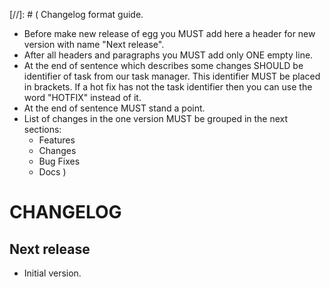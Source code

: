 
[//]: # (
Changelog format guide.
- Before make new release of egg you MUST add here a header for new version with name "Next release".
- After all headers and paragraphs you MUST add only ONE empty line.
- At the end of sentence which describes some changes SHOULD be identifier of task from our task manager.
  This identifier MUST be placed in brackets. If a hot fix has not the task identifier then you
  can use the word "HOTFIX" instead of it.
- At the end of sentence MUST stand a point.
- List of changes in the one version MUST be grouped in the next sections:
    - Features
    - Changes
    - Bug Fixes
    - Docs
)

# CHANGELOG

## Next release

- Initial version.
